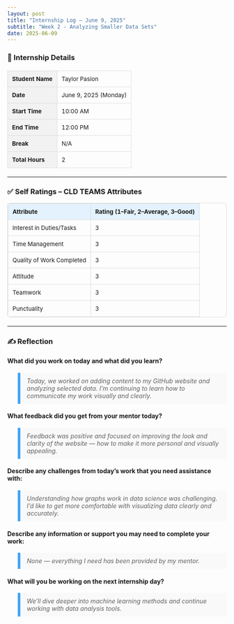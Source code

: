 ```yaml
---
layout: post
title: "Internship Log – June 9, 2025"
subtitle: "Week 2 - Analyzing Smaller Data Sets"
date: 2025-06-09
---
```


<style>
  .log-table {
    width: 100%;
    border-collapse: collapse;
    margin: 20px 0;
    font-size: 0.95em;
  }
  .log-table th, .log-table td {
    border: 1px solid #ddd;
    padding: 10px;
    text-align: left;
  }
  .log-table th {
    background-color: #f2f2f2;
  }
  .rating-table {
    margin-top: 10px;
    border: 1px solid #ddd;
    border-radius: 6px;
    overflow: hidden;
  }
  .rating-table th {
    background-color: #E3F2FD;
  }
  blockquote {
    background: #f9f9f9;
    border-left: 6px solid #42A5F5;
    padding: 10px 15px;
    font-style: italic;
  }
</style>

### 📝 Internship Details

<table class="log-table">
  <tr><th>Student Name</th><td>Taylor Pasion</td></tr>
  <tr><th>Date</th><td>June 9, 2025 (Monday)</td></tr>
  <tr><th>Start Time</th><td>10:00 AM</td></tr>
  <tr><th>End Time</th><td>12:00 PM</td></tr>
  <tr><th>Break</th><td>N/A</td></tr>
  <tr><th>Total Hours</th><td>2</td></tr>
</table>

---

### ✅ Self Ratings – CLD TEAMS Attributes

<table class="log-table rating-table">
  <tr><th>Attribute</th><th>Rating (1–Fair, 2–Average, 3–Good)</th></tr>
  <tr><td>Interest in Duties/Tasks</td><td>3</td></tr>
  <tr><td>Time Management</td><td>3</td></tr>
  <tr><td>Quality of Work Completed</td><td>3</td></tr>
  <tr><td>Attitude</td><td>3</td></tr>
  <tr><td>Teamwork</td><td>3</td></tr>
  <tr><td>Punctuality</td><td>3</td></tr>
</table>

---

### ✍️ Reflection

#### What did you work on today and what did you learn?

<blockquote>
Today, we worked on adding content to my GitHub website and analyzing selected data. I’m continuing to learn how to communicate my work visually and clearly.
</blockquote>

#### What feedback did you get from your mentor today?

<blockquote>
Feedback was positive and focused on improving the look and clarity of the website — how to make it more personal and visually appealing.
</blockquote>

#### Describe any challenges from today’s work that you need assistance with:

<blockquote>
Understanding how graphs work in data science was challenging. I’d like to get more comfortable with visualizing data clearly and accurately.
</blockquote>

#### Describe any information or support you may need to complete your work:

<blockquote>
None — everything I need has been provided by my mentor.
</blockquote>

#### What will you be working on the next internship day?

<blockquote>
We’ll dive deeper into machine learning methods and continue working with data analysis tools.
</blockquote>
